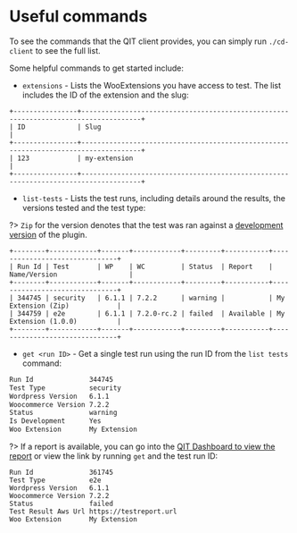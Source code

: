 # Useful commands

To see the commands that the QIT client provides, you can simply run `./cd-client` to see the full list.

Some helpful commands to get started include:

- `extensions` - Lists the WooExtensions you have access to test. The list includes the ID of the extension and the slug:

```shell
+----------------+-------------------------------------------------------------------------------------+
| ID             | Slug                                                                                |
+----------------+-------------------------------------------------------------------------------------+
| 123            | my-extension                                                                        |
+----------------+-------------------------------------------------------------------------------------+
```

- `list-tests` - Lists the test runs, including details around the results, the versions tested and the test type:

?> `Zip` for the version denotes that the test was ran against a [development version](client/running-tests.md#testing-development-builds) of the plugin.

```shell
+--------+------------+-------+------------+---------+-----------+-------------------------------+
| Run Id | Test       | WP    | WC         | Status  | Report    | Name/Version                  |
+--------+------------+-------+------------+---------+-----------+-------------------------------+
| 344745 | security   | 6.1.1 | 7.2.2      | warning |           | My Extension (Zip)            |
| 344759 | e2e        | 6.1.1 | 7.2.0-rc.2 | failed  | Available | My Extension (1.0.0)          |
+--------+------------+-------+------------+---------+-----------+-------------------------------+
```

- `get <run ID>` - Get a single test run using the run ID from the `list tests` command:

```bash
Run Id              344745              
Test Type           security            
Wordpress Version   6.1.1               
Woocommerce Version 7.2.2               
Status              warning             
Is Development      Yes                 
Woo Extension       My Extension
```

?> If a report is available, you can go into the [QIT Dashboard to view the report](dashboard/viewing-test-results.md#viewing-result-logs) or view the link by running `get` and the test run ID:

```shell
Run Id              361745
Test Type           e2e
Wordpress Version   6.1.1
Woocommerce Version 7.2.2
Status              failed
Test Result Aws Url https://testreport.url
Woo Extension       My Extension
```
